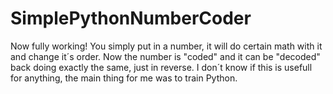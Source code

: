 # SimplePythonNumberCoder
Now fully working!
You simply put in a number, it will do certain math with it and change it´s order. Now the number is "coded" and it can be "decoded" back doing exactly the same, just in reverse.
I don´t know if this is usefull for anything, the main thing for me was to train Python.
